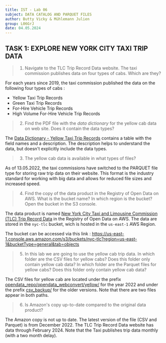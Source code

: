 ```yaml
---
title: IST - Lab 06
subject: DATA CATALOG AND PARQUET FILES
author: Butty Vicky & Mühlemann Julien
group: L06GrJ
date: 04.05.2024
---
```



<div style="page-break-after: always; break-after: page;"></div>

## TASK 1: EXPLORE NEW YORK CITY TAXI TRIP DATA

> 1. Navigate to the TLC Trip Record Data website. The taxi commission publishes data on four types of cabs. Which are they?

For each years since 2019, the taxi commission published the data on the following four types of cabs :

- Yellow Taxi Trip Records
- Green Taxi Trip Records
- For-Hire Vehicle Trip Records
- High Volume For-Hire Vehicle Trip Records



> 2. Find the PDF file with the *data dictionary* for the yellow cab data on web site. Does it contain the data types?

The [Data Dictionary - Yellow Taxi Trip Records](https://www.nyc.gov/assets/tlc/downloads/pdf/data_dictionary_trip_records_yellow.pdf) contains a table with the field names and a description. The description helps to understand the data, but doesn't explicitly include the data types.



> 3. The yellow cab data is available in what types of files?

As of 13.05.2022, the taxi commissions have switched to the PARQUET file type for storing raw trip data on their website. This format is the industry standard for working with big data and allows for reduced file sizes and increased speed.



> 4. Find the copy of the data product in the Registry of Open Data on AWS. What is the bucket name? In which region is the bucket? Open the bucket in the S3 console.

The data product is named [New York City Taxi and Limousine Commission (TLC) Trip Record Data](https://registry.opendata.aws/nyc-tlc-trip-records-pds/) in the Registry of Open Data on AWS. The data are stored in the `nyc-tlc` bucket, wich is hosted in the `us-east-1` AWS Region.

The bucket can be accessed via this link : https://us-east-1.console.aws.amazon.com/s3/buckets/nyc-tlc?region=us-east-1&bucketType=general&tab=objects



> 5. In this lab we are going to use the yellow cab trip data.
>    In which folder are the CSV files for yellow cabs? Does this folder only contain yellow cab data?
>    In which folder are the Parquet files for yellow cabs? Does this folder only contain yellow cab data?

The CSV files for yellow cab are located under the prefix [opendata_repo/opendata_webconvert/yellow/](https://us-east-1.console.aws.amazon.com/s3/buckets/nyc-tlc?region=us-east-1&bucketType=general&prefix=opendata_repo/opendata_webconvert/yellow/&showversions=false) for the year 2022 and under the prefix [csv_backup/](https://us-east-1.console.aws.amazon.com/s3/buckets/nyc-tlc?region=us-east-1&bucketType=general&prefix=csv_backup/&showversions=false) for the older versions. Note that there are two files appear in both paths.



> 6. Is Amazon's copy up-to-date compared to the original data product?

The Amazon copy is not up to date. The latest version of the file (CSV and Parquet) is from December 2022. The TLC Trip Record Data website has data through February 2024. Note that the Taxi publishes trip data monthly (with a two month delay).

